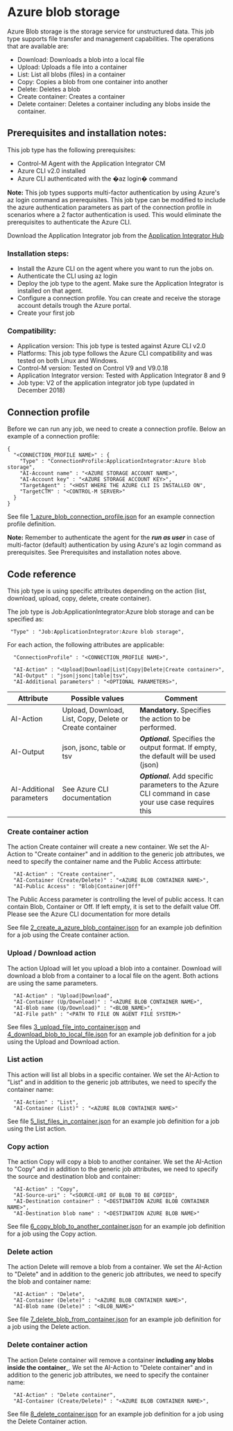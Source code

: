 # Azure blob storage
Azure Blob storage is the storage service for unstructured data. This job type supports file transfer and management capabilities. The operations that are available are:

* Download: Downloads a blob into a local file
* Upload: Uploads a file into a container
* List: List all blobs (files) in a container
* Copy: Copies a blob from one container into another
* Delete: Deletes a blob
* Create container: Creates a container
* Delete container: Deletes a container including any blobs inside the container.

## Prerequisites and installation notes:

This job type has the following prerequisites:

* Control-M Agent with the Application Integrator CM
* Azure CLI v2.0 installed
* Azure CLI authenticated with the �az login� command

__Note:__ This job types supports multi-factor authentication by using Azure's az login command as prerequisites. This job type can be modified to include the azure authentication parameters as part of the connection profile in scenarios where a 2 factor authentication is used. This would eliminate the prerequisites to authenticate the Azure CLI.

Download the Application Integrator job from the [Application Integrator Hub](https://communities.bmc.com/docs/DOC-106716)

### Installation steps:

* Install the Azure CLI on the agent where you want to run the jobs on.
* Authenticate the CLI using az login
* Deploy the job type to the agent. Make sure the Application Integrator is installed on that agent.
* Configure a connection profile. You can create and receive the storage account details trough the Azure portal.
* Create your first job

### Compatibility:

* Application version: This job type is tested against Azure CLI v2.0
* Platforms: This job type follows the Azure CLI compatibility and was tested on both Linux and Windows.
* Control-M version: Tested on Control V9 and V9.0.18
* Application Integrator version: Tested with Application Integrator 8 and 9
* Job type: V2 of the application integrator job type (updated in December 2018)

## Connection profile

Before we can run any job, we need to create a connection profile. Below an example of a connection profile:
```
{
  "<CONNECTION_PROFILE NAME>" : {
    "Type" : "ConnectionProfile:ApplicationIntegrator:Azure blob storage",
    "AI-Account name" : "<AZURE STORAGE ACCOUNT NAME>",
    "AI-Account key" : "<AZURE STORAGE ACCOUNT KEY>",
    "TargetAgent" : "<HOST WHERE THE AZURE CLI IS INSTALLED ON",
    "TargetCTM" : "<CONTROL-M SERVER>"
  }
}
```
See file [1_azure_blob_connection_profile.json](1_azure_blob_connection_profile.json) for an example connection profile definition.

__Note:__ Remember to authenticate the agent for the ___run as user___ in case of multi-factor (default) authentication by using Azure's az login command as prerequisites. See Prerequisites and installation notes above.

## Code reference

This job type is using specific attributes depending on the action (list, download, upload, copy, delete, create container).

The job type is Job:ApplicationIntegrator:Azure blob storage and can be specified as:
```
 "Type" : "Job:ApplicationIntegrator:Azure blob storage",
```
For each action, the following attributes are applicable:
```
  "ConnectionProfile" : "<CONNECTION_PROFILE NAME>",
      	
  "AI-Action" : "<Upload|Download|List|Copy|Delete|Create container>",
  "AI-Output" : "json|jsonc|table|tsv",
  "AI-Additional parameters" : "<OPTIONAL PARAMETERS>",
```

Attribute|Possible values|Comment
---------|---------------|-------
AI-Action|Upload, Download, List, Copy, Delete or Create container|__Mandatory.__ Specifies the action to be performed.
AI-Output|json, jsonc, table or tsv|___Optional.___ Specifies the output format. If empty, the default will be used (json)
AI-Additional parameters|See Azure CLI documentation|___Optional.___ Add specific parameters to the Azure CLI command in case your use case requires this

### Create container action

The action Create container will create a new container. We set the AI-Action to "Create container" and in addition to the generic job attributes, we need to specify the container name and the Public Access attirbute:
```
  "AI-Action" : "Create container",
  "AI-Container (Create/Delete)" : "<AZURE BLOB CONTAINER NAME>",
  "AI-Public Access" : "Blob|Container|Off"
```
The Public Access parameter is controlling the level of public access. It can contain Blob, Container or Off. If left empty, it is set to the defailt value Off. Please see the Azure CLI documentation for more details

See file [2_create_a_azure_blob_container.json](2_create_a_azure_blob_container.json) for an example job definition for a job using the Create container action.

### Upload / Download action

The action Upload will let you upload a blob into a container. Download will download a blob from a container to a local file on the agent. Both actions are using the same parameters.
```
  "AI-Action" : "Upload|Download",
  "AI-Container (Up/Download)" : "<AZURE BLOB CONTAINER NAME>",
  "AI-Blob name (Up/Download)" : "<BLOB_NAME>",
  "AI-File path" : "<PATH TO FILE ON AGENT FILE SYSTEM>"
```
See files [3_upload_file_into_container.json](3_upload_file_into_container.json) and [4_download_blob_to_local_file.json](4_download_blob_to_local_file.json) for an example job definition for a job using the Upload and Download action.

### List action

This action will list all blobs in a specific container. We set the AI-Action to "List" and in addition to the generic job attributes, we need to specify the container name:
```
  "AI-Action" : "List",
  "AI-Container (List)" : "<AZURE BLOB CONTAINER NAME>"
```
See file [5_list_files_in_container.json](5_list_files_in_container.json) for an example job definition for a job using the List action.

### Copy action

The action Copy will copy a blob to another container. We set the AI-Action to "Copy" and in addition to the generic job attributes, we need to specify the source and destination blob and container:
```
  "AI-Action" : "Copy",
  "AI-Source-uri" : "<SOURCE-URI OF BLOB TO BE COPIED",
  "AI-Destination container" : "<DESTINATION AZURE BLOB CONTAINER NAME>",
  "AI-Destination blob name" : "<DESTINATION AZURE BLOB NAME>"
```
See file [6_copy_blob_to_another_container.json](6_copy_blob_to_another_container.json) for an example job definition for a job using the Copy action.

### Delete action

The action Delete will remove a blob from a container. We set the AI-Action to "Delete" and in addition to the generic job attributes, we need to specify the blob and container name:
```
  "AI-Action" : "Delete",
  "AI-Container (Delete)" : "<AZURE BLOB CONTAINER NAME>",
  "AI-Blob name (Delete)" : "<BLOB_NAME>"
```

See file [7_delete_blob_from_container.json](7_delete_blob_from_container.json) for an example job definition for a job using the Delete action. 

### Delete container action

The action Delete container will remove a container __including any blobs inside the container___. We set the AI-Action to "Delete container" and in addition to the generic job attributes, we need to specify the container name:
```
  "AI-Action" : "Delete container",
  "AI-Container (Create/Delete)" : "<AZURE BLOB CONTAINER NAME>",
```

See file [8_delete_container.json](8_delete_container.json) for an example job definition for a job using the Delete Container action.

